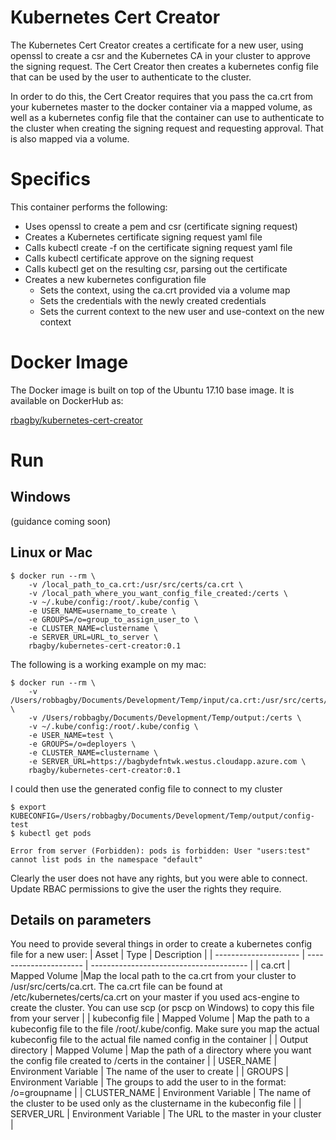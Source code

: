 # Kubernetes Cert Creator
The Kubernetes Cert Creator creates a certificate for a new user, using openssl to create a csr and the Kubernetes CA in your cluster to approve the signing request.  The Cert Creator then creates a kubernetes config file that can be used by the user to authenticate to the cluster.  

In order to do this, the Cert Creator requires that you pass the ca.crt from your kubernetes master to the docker container via a mapped volume, as well as a kubernetes config file that the container can use to authenticate to the cluster when creating the signing request and requesting approval.  That is also mapped via a volume.

# Specifics
This container performs the following:
* Uses openssl to create a pem and csr (certificate signing request)
* Creates a Kubernetes certificate signing request yaml file
* Calls kubectl create -f on the certificate signing request yaml file
* Calls kubectl certificate approve on the signing request
* Calls kubectl get on the resulting csr, parsing out the certificate
* Creates a new kubernetes configuration file
  * Sets the context, using the ca.crt provided via a volume map
  * Sets the credentials with the newly created credentials
  * Sets the current context to the new user and use-context on the new context 

# Docker Image
The Docker image is built on top of the Ubuntu 17.10 base image. It is available on DockerHub as:

[rbagby/kubernetes-cert-creator](https://hub.docker.com/r/rbagby/kubernetes-cert-creator/)

# Run
## Windows
(guidance coming soon)

## Linux or Mac
```
$ docker run --rm \
	-v /local_path_to_ca.crt:/usr/src/certs/ca.crt \
	-v /local_path_where_you_want_config_file_created:/certs \
	-v ~/.kube/config:/root/.kube/config \
	-e USER_NAME=username_to_create \
	-e GROUPS=/o=group_to_assign_user_to \
	-e CLUSTER_NAME=clustername \
	-e SERVER_URL=URL_to_server \
	rbagby/kubernetes-cert-creator:0.1
```

The following is a working example on my mac:
```
$ docker run --rm \
	-v /Users/robbagby/Documents/Development/Temp/input/ca.crt:/usr/src/certs/ca.crt \
	-v /Users/robbagby/Documents/Development/Temp/output:/certs \
	-v ~/.kube/config:/root/.kube/config \
	-e USER_NAME=test \
	-e GROUPS=/o=deployers \
	-e CLUSTER_NAME=clustername \
	-e SERVER_URL=https://bagbydefntwk.westus.cloudapp.azure.com \
	rbagby/kubernetes-cert-creator:0.1
```

I could then use the generated config file to connect to my cluster
```
$ export KUBECONFIG=/Users/robbagby/Documents/Development/Temp/output/config-test
$ kubectl get pods

Error from server (Forbidden): pods is forbidden: User "users:test" cannot list pods in the namespace "default"
```

Clearly the user does not have any rights, but you were able to connect.  Update RBAC permissions to give the user the rights they require.

## Details on parameters
You need to provide several things in order to create a kubernetes config file for a new user:
| Asset | Type | Description |
| --------------------- | ---------------------- | --------------------------------------- |
| ca.crt | Mapped Volume |Map the local path to the ca.crt from your cluster to /usr/src/certs/ca.crt.  The ca.crt file can be found at /etc/kubernetes/certs/ca.crt on your master if you used acs-engine to create the cluster. You can use scp (or pscp on Windows) to copy this file from your server |
| kubeconfig file | Mapped Volume | Map the path to a kubeconfig file to the file /root/.kube/config.  Make sure you map the actual kubeconfig file to the actual file named config in the container |
| Output directory | Mapped Volume | Map the path of a directory where you want the config file created to /certs in the container |
| USER_NAME | Environment Variable | The name of the user to create |
| GROUPS | Environment Variable | The groups to add the user to in the format: /o=groupname |
| CLUSTER_NAME | Environment Variable | The name of the cluster to be used only as the clustername in the kubeconfig file |
| SERVER_URL | Environment Variable | The URL to the master in your cluster |
